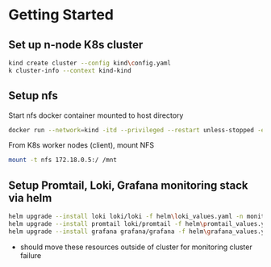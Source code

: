 # Getting Started

## Set up n-node K8s cluster

```Bash
kind create cluster --config kind\config.yaml
k cluster-info --context kind-kind
```


## Setup nfs
Start nfs docker container mounted to host directory
```Bash
docker run --network=kind -itd --privileged --restart unless-stopped -e SHARED_DIRECTORY=/data -v //d/data/nfs-storage:/data -p 2049:2049 itsthenetwork/nfs-server-alpine:12
```
From K8s worker nodes (client), mount NFS
```Bash
mount -t nfs 172.18.0.5:/ /mnt
```

## Setup Promtail, Loki, Grafana monitoring stack via helm
```Bash
helm upgrade --install loki loki/loki -f helm\loki_values.yaml -n monitoring
helm upgrade --install promtail loki/promtail -f helm\promtail_values.yaml -n monitoring
helm upgrade --install grafana grafana/grafana -f helm\grafana_values.yaml -n monitoring
```  
- should move these resources outside of cluster for monitoring cluster failure
